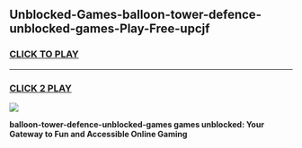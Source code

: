 
## Unblocked-Games-balloon-tower-defence-unblocked-games-Play-Free-upcjf
<h3>
<a href="https://premium76.site?title=balloon-tower-defence-unblocked-games&ref=15A">CLICK TO PLAY</a></h3>
<hr>

<h3>
<a href="https://premium76.site?title=balloon-tower-defence-unblocked-games&ref=15A">CLICK 2 PLAY</a>
  
</h3>

<a href="https://premium76.site?title=balloon-tower-defence-unblocked-games&ref=15A"><img src="https://clearcache.store/games.png"></a>


**balloon-tower-defence-unblocked-games games unblocked: Your Gateway to Fun and Accessible Online Gaming**
